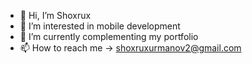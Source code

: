 - 👋 Hi, I’m Shoxrux
- 👀 I’m interested in mobile development
- 🌱 I’m currently complementing my portfolio
- 📫 How to reach me -> shoxruxurmanov2@gmail.com

<!---
Shoxrux061/Shoxrux061 is a ✨ special ✨ repository because its `README.md` (this file) appears on your GitHub profile.
You can click the Preview link to take a look at your changes.
--->
